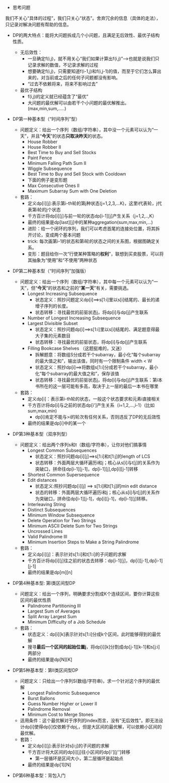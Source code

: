 * 思考问题

我们不关心“具体的过程”，我们只关心“状态”。舍弃冗余的信息（具体的走法），只记录对解决问题有帮助的信息。

* DP的两大特点：能将大问题拆成几个小问题，且满足无后效性、最优子结构性质。
  * 无后效性：
    * 一旦确定f(i,j)，就不用关心“我们如果计算出f(i,j)”-->也就是说我们只记录求解的数值，不记录求解的过程
    * 想要确定f(i,j)，只需要知道f(i-1,j)和f(i,j-1)的值，而至于它们怎么算出来的，对当前或之后的任何子问题都没有影响。
    * “过去不依赖将来，将来不影响过去”
  * 最优子结构
    * f(i,j)的定义就已经蕴含了“最优”
    * 大问题的最优解可以由若干个小问题的最优解推出。(max,min,sum,.....)

* DP第一种基本型（“时间序列”型）
  * 问题定义：给出一个序列（数组/字符串），其中没一个元素可以认为“一天”，并且“**今天**”的状态**只取决昨天**的状态。
    * House Robber
    * House Robber II
    * Best Time to Buy and Sell Stocks
    * Paint Fence
    * Minimum Falling Path Sum II
    * Wiggle Subsequence
    * Best Time to Buy and Sell Stock with Cooldown
    * 下面的例子是变形题
    * Max Consecutive Ones II
    * Maximum Subarray Sum with One Deletion
  * 套路：
    * 定义dp[i][j]:表示第i-th轮的第j种状态(j=1,2,3,...K)，这里i代表轮，j代表第i轮的j个状态
    * 千方百计将dp[i][j]与前一轮的状态dp[i-1][j]产生关系（j=1,2,..,K）
    * 最终的结果是dp[last][j]中的某种aggregation(sum,max,min,...)
    * 进阶：给一个闭环的序列，我们可以考虑首尾的连接处位置，将其拆开讨论，变成两个基本问题
    * trick: 每次画第i-1的状态和第i轮的状态之间的关系图，根据图确定关系。
    * 变形：题目给你一次“行使某种策略的**权利**”，联想到买卖股票，可以将其抽象为“使用”和“不使用”两种状态

* DP第二种基本型（“时间序列”加强版）
  * 问题定义：给出一个序列（数组/字符串），其中每一个元素可以认为“一天”，但“**今天**”的状态和之前的“**某一天**”有关，需要挑选。
    * Longest Increasing Subsequence
      * 状态定义：照抄问题定义dp[i]==>s[1:i]里以s[i]结尾的、最长的递增子序列的长度。
      * 状态转移：寻找最优的前驱状态j，将dp[i]与dp[j]产生联系
    * Number of Longest Increasing Subsequence
    * Largest Divisible Subset
      * 状态定义：照抄问题dp[i]==>s[1:i]里以s[i]结尾的、满足题意得最大子集的元素数目
      * 状态转移：寻找最优的前驱状态，将dp[i]与dp[j]产生联系
    * Filling Bookcase Shelves （这题挺难的，又迷）
      * 拆解题意：将数组S分成若干个subarray，最小化“每个subarray的最大值之和”，输出该值，同时有一个限制条件 width < W
      * 状态定义：照抄dp[i]==>将数组s[1:i]分成若干个subarray，最小化“每个subarray的最大值之和”，保存该值
      * 状态转移：寻找最优的前驱状态j，将dp[i]与dp[j]产生联系：第i本书所在的这一层可能有多高，取决于上一层的最后一本书在哪里
  * 套路：
    * 定义dp[i]：表示第i-th轮的状态，一般这个状态要求和元素i直接相关
    * 千方百计将dp[i]与之前的状态dp[i']产生关系（i=1,2,...,i-1）(比如sum,max,min)
      * dp[i]肯定不能与>i的轮次有任何关系，否则违反了DP的无后效性
    * 最终的结果是dp[i]中的某一个

* DP第3种基本型（双序列型）
  * 问题定义：给出两个序列s和t（数组/字符串），让你对他们搞事情
    * Longest Common Subsequences
      * 状态定义：照抄问题dp[i][j]==>s[1:i]和t[1:j]的length of LCS
      * 状态转移：外面两层大循环遍历i和j；核心从s[i]与t[j]的关系作为突破口，拼命往dp[i-1][j-1]，dp[i-1][j],dp[i][j-1]转移
    * Shortest Common Supersequence
    * Edit distances
      * 状态定义:照抄问题dp[i][j] ==> s[1:i]和t[1:j]的min edit distance
      * 状态的转移：外面两层大循环遍历i和j；核心从s[i]与t[j]的关系作为突破口，拼命往dp[i-1][j-1]，dp[i][j-1]，dp[i-1][j]转移。
    * Interleaving String
    * Distinct Subsequences
    * Minimum Window Subsequence
    * Delete Operation for Two Strings
    * Minimum ASCII Delete Sum for Two Strings
    * Uncrossed Lines
    * Valid Palindrome III
    * Minimum Insertion Steps to Make a String Palindrome
  * 套路：
    * 定义dp[i][j]：表示针对s[1:i]和t[1:i]的子问题的求解
    * 千方百计将dp[i][j]往之前的状态去转移：dp[i-1][j]，dp[i][j-1],dp[i-1][j-1]
    * 最终的结果是dp[m][n]
* DP第4种基本型: 第I类区间型DP
  * 问题定义：给出一个序列，明确要求分割成K个连续区间，要你计算这些区间的最优性质
    * Palindrome Partitioning III
    * Largest Sum of Averages
    * Split Array Largest Sum
    * Minimum Difficulty of a Job Schedule
  * 套路：
    * 状态定义：dp[i][k]表示针对s[1:i]分成k个区间，此时能够得到的最优解
    * 搜寻**最后一个区间的起始位置j**，将dp[i][k]分割成dp[j-1][k-1]和s[j:i]两部分
    * 最终的结果是dp[N][K]
* DP第5种基本型：第II类区间型DP
  * 问题定义：只给出一个序列S(数组/字符串)，求一个针对这个序列的最优解
    * Longest Palindromic Subsequence
    * Burst Ballons
    * Guess Number Higher or Lower II
    * Palindrome Removal
    * Minimum Cost to Merge Stones
  * 适用条件：这个最优解对于序列的index而言，没有“无后效性”。即无法设计dp[i]使得dp[i]仅依赖于dp[j](i<j>),，但是大区间的最优解，可以依赖小区间的最优解。
  * 套路：
    * 定义dp[i][j]:表示针对s[i:j]的子问题的求解
    * 千方百计将大区间的dp[i][j]往小区间的dp[i'][j'']转移
      * 第一层循环是区间大小，第二层循环是起始点
    * 最终的结果是dp[1][N]
* DP第6种基本型：背包入门


